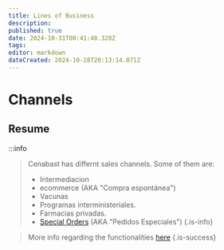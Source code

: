 ```yaml
---
title: Lines of Business
description: 
published: true
date: 2024-10-31T00:41:48.328Z
tags: 
editor: markdown
dateCreated: 2024-10-28T20:13:14.071Z
---
```


# Channels

## Resume

:::info
> Cenabast has differnt sales channels. Some of them are:
> - Intermediacion
> - ecommerce (AKA "Compra espontánea")
> - Vacunas
> - Programas interministeriales.
> - Farmacias privadas.
> - [Special Orders](../business/Channels/special_order.md) (AKA "Pedidos Especiales")
{.is-info}


> More info regarding the functionalities [here](../2_Store%20Project/functionalities/channels.md)
{.is-success}




